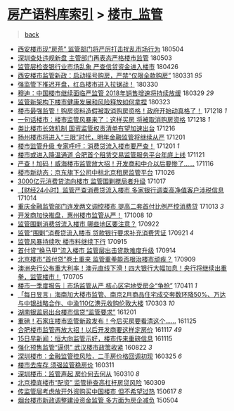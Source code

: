 [房产语料库索引](../../README.md)  > [楼市_监管](楼市_监管.md)
====
> [back](../README.md)

- [西安楼市现“房荒” 监管部门将严厉打击扰乱市场行为](http://jkwz.applinzi.com/ittc/7099319247710979078.html#%E8%A5%BF%E5%AE%89%E6%A5%BC%E5%B8%82%E7%8E%B0%E2%80%9C%E6%88%BF%E8%8D%92%E2%80%9D+%E7%9B%91%E7%AE%A1%E9%83%A8%E9%97%A8%E5%B0%86%E4%B8%A5%E5%8E%89%E6%89%93%E5%87%BB%E6%89%B0%E4%B9%B1%E5%B8%82%E5%9C%BA%E8%A1%8C%E4%B8%BA) 180504  
- [深圳查处违规新盘 主管部门再表态严格楼市监管](http://jkwz.applinzi.com/ittc/7098986279742211083.html#%E6%B7%B1%E5%9C%B3%E6%9F%A5%E5%A4%84%E8%BF%9D%E8%A7%84%E6%96%B0%E7%9B%98+%E4%B8%BB%E7%AE%A1%E9%83%A8%E9%97%A8%E5%86%8D%E8%A1%A8%E6%80%81%E4%B8%A5%E6%A0%BC%E6%A5%BC%E5%B8%82%E7%9B%91%E7%AE%A1) 180503  
- [监管层检查银行业市场乱象 严查信贷资金进入楼市](http://jkwz.applinzi.com/ittc/7096233327973630993.html#%E7%9B%91%E7%AE%A1%E5%B1%82%E6%A3%80%E6%9F%A5%E9%93%B6%E8%A1%8C%E4%B8%9A%E5%B8%82%E5%9C%BA%E4%B9%B1%E8%B1%A1+%E4%B8%A5%E6%9F%A5%E4%BF%A1%E8%B4%B7%E8%B5%84%E9%87%91%E8%BF%9B%E5%85%A5%E6%A5%BC%E5%B8%82) 180426  
- [西安楼市监管新政：启动摇号购房，严禁“仅限全款购房”](http://jkwz.applinzi.com/ittc/7086569332605977617.html#%E8%A5%BF%E5%AE%89%E6%A5%BC%E5%B8%82%E7%9B%91%E7%AE%A1%E6%96%B0%E6%94%BF%EF%BC%9A%E5%90%AF%E5%8A%A8%E6%91%87%E5%8F%B7%E8%B4%AD%E6%88%BF%EF%BC%8C%E4%B8%A5%E7%A6%81%E2%80%9C%E4%BB%85%E9%99%90%E5%85%A8%E6%AC%BE%E8%B4%AD%E6%88%BF%E2%80%9D) 180331 *95* 
- [强监管下推迟开盘，红岛楼市进入拉锯战！](http://jkwz.applinzi.com/ittc/7086217747279381521.html#%E5%BC%BA%E7%9B%91%E7%AE%A1%E4%B8%8B%E6%8E%A8%E8%BF%9F%E5%BC%80%E7%9B%98%EF%BC%8C%E7%BA%A2%E5%B2%9B%E6%A5%BC%E5%B8%82%E8%BF%9B%E5%85%A5%E6%8B%89%E9%94%AF%E6%88%98%EF%BC%81) 180330  
- [穆迪：中国楼市继续面临严监管 2018年销售增速将持续放缓](http://jkwz.applinzi.com/ittc/7085919537373643793.html#%E7%A9%86%E8%BF%AA%EF%BC%9A%E4%B8%AD%E5%9B%BD%E6%A5%BC%E5%B8%82%E7%BB%A7%E7%BB%AD%E9%9D%A2%E4%B8%B4%E4%B8%A5%E7%9B%91%E7%AE%A1+2018%E5%B9%B4%E9%94%80%E5%94%AE%E5%A2%9E%E9%80%9F%E5%B0%86%E6%8C%81%E7%BB%AD%E6%94%BE%E7%BC%93) 180329 *29* 
- [监管新架构下楼市健康发展和风险释放如何拿捏](http://jkwz.applinzi.com/ittc/7083622551802872839.html#%E7%9B%91%E7%AE%A1%E6%96%B0%E6%9E%B6%E6%9E%84%E4%B8%8B%E6%A5%BC%E5%B8%82%E5%81%A5%E5%BA%B7%E5%8F%91%E5%B1%95%E5%92%8C%E9%A3%8E%E9%99%A9%E9%87%8A%E6%94%BE%E5%A6%82%E4%BD%95%E6%8B%BF%E6%8D%8F) 180323  
- [楼市最强监管！购房资料造假被取消购房资格！政府开始动真格了！](http://jkwz.applinzi.com/ittc/7048472009032336400.html#%E6%A5%BC%E5%B8%82%E6%9C%80%E5%BC%BA%E7%9B%91%E7%AE%A1%EF%BC%81%E8%B4%AD%E6%88%BF%E8%B5%84%E6%96%99%E9%80%A0%E5%81%87%E8%A2%AB%E5%8F%96%E6%B6%88%E8%B4%AD%E6%88%BF%E8%B5%84%E6%A0%BC%EF%BC%81%E6%94%BF%E5%BA%9C%E5%BC%80%E5%A7%8B%E5%8A%A8%E7%9C%9F%E6%A0%BC%E4%BA%86%EF%BC%81) 171218 *1* 
- [一句话楼市：楼市监管风暴来了：这样买房 将被取消购房资格](http://jkwz.applinzi.com/ittc/7048443261163668496.html#%E4%B8%80%E5%8F%A5%E8%AF%9D%E6%A5%BC%E5%B8%82%EF%BC%9A%E6%A5%BC%E5%B8%82%E7%9B%91%E7%AE%A1%E9%A3%8E%E6%9A%B4%E6%9D%A5%E4%BA%86%EF%BC%9A%E8%BF%99%E6%A0%B7%E4%B9%B0%E6%88%BF+%E5%B0%86%E8%A2%AB%E5%8F%96%E6%B6%88%E8%B4%AD%E6%88%BF%E8%B5%84%E6%A0%BC) 171218 *1* 
- [类比楼市长效机制 国资监管权责清单有望加速出台](http://jkwz.applinzi.com/ittc/7047599017263891216.html#%E7%B1%BB%E6%AF%94%E6%A5%BC%E5%B8%82%E9%95%BF%E6%95%88%E6%9C%BA%E5%88%B6+%E5%9B%BD%E8%B5%84%E7%9B%91%E7%AE%A1%E6%9D%83%E8%B4%A3%E6%B8%85%E5%8D%95%E6%9C%89%E6%9C%9B%E5%8A%A0%E9%80%9F%E5%87%BA%E5%8F%B0) 171216  
- [扬州楼市将进入“三限”时代，明年金融监管将继续从严](http://jkwz.applinzi.com/ittc/7042052391950615569.html#%E6%89%AC%E5%B7%9E%E6%A5%BC%E5%B8%82%E5%B0%86%E8%BF%9B%E5%85%A5%E2%80%9C%E4%B8%89%E9%99%90%E2%80%9D%E6%97%B6%E4%BB%A3%EF%BC%8C%E6%98%8E%E5%B9%B4%E9%87%91%E8%9E%8D%E7%9B%91%E7%AE%A1%E5%B0%86%E7%BB%A7%E7%BB%AD%E4%BB%8E%E4%B8%A5) 171201  
- [楼市监管升级 专家呼吁：消费贷流入楼市要严查！](http://jkwz.applinzi.com/ittc/7042047420463055889.html#%E6%A5%BC%E5%B8%82%E7%9B%91%E7%AE%A1%E5%8D%87%E7%BA%A7+%E4%B8%93%E5%AE%B6%E5%91%BC%E5%90%81%EF%BC%9A%E6%B6%88%E8%B4%B9%E8%B4%B7%E6%B5%81%E5%85%A5%E6%A5%BC%E5%B8%82%E8%A6%81%E4%B8%A5%E6%9F%A5%EF%BC%81) 171201 *1* 
- [楼市或进入降温通道 合肥首个租赁交易监管服务平台年底上线](http://jkwz.applinzi.com/ittc/7038418517416739857.html#%E6%A5%BC%E5%B8%82%E6%88%96%E8%BF%9B%E5%85%A5%E9%99%8D%E6%B8%A9%E9%80%9A%E9%81%93+%E5%90%88%E8%82%A5%E9%A6%96%E4%B8%AA%E7%A7%9F%E8%B5%81%E4%BA%A4%E6%98%93%E7%9B%91%E7%AE%A1%E6%9C%8D%E5%8A%A1%E5%B9%B3%E5%8F%B0%E5%B9%B4%E5%BA%95%E4%B8%8A%E7%BA%BF) 171121  
- [严查！加码！威海楼市监管放大招！开发商和中介以后要惨了……](http://jkwz.applinzi.com/ittc/7036533307293041680.html#%E4%B8%A5%E6%9F%A5%EF%BC%81%E5%8A%A0%E7%A0%81%EF%BC%81%E5%A8%81%E6%B5%B7%E6%A5%BC%E5%B8%82%E7%9B%91%E7%AE%A1%E6%94%BE%E5%A4%A7%E6%8B%9B%EF%BC%81%E5%BC%80%E5%8F%91%E5%95%86%E5%92%8C%E4%B8%AD%E4%BB%8B%E4%BB%A5%E5%90%8E%E8%A6%81%E6%83%A8%E4%BA%86%E2%80%A6%E2%80%A6) 171116  
- [楼市新动态：京东旗下公司中标北京租房监管平台](http://jkwz.applinzi.com/ittc/7028706113170703377.html#%E6%A5%BC%E5%B8%82%E6%96%B0%E5%8A%A8%E6%80%81%EF%BC%9A%E4%BA%AC%E4%B8%9C%E6%97%97%E4%B8%8B%E5%85%AC%E5%8F%B8%E4%B8%AD%E6%A0%87%E5%8C%97%E4%BA%AC%E7%A7%9F%E6%88%BF%E7%9B%91%E7%AE%A1%E5%B9%B3%E5%8F%B0) 171026  
- [3000亿元消费贷流向楼市 监管围剿搅局者升级](http://jkwz.applinzi.com/ittc/7025304550905480209.html#3000%E4%BA%BF%E5%85%83%E6%B6%88%E8%B4%B9%E8%B4%B7%E6%B5%81%E5%90%91%E6%A5%BC%E5%B8%82+%E7%9B%91%E7%AE%A1%E5%9B%B4%E5%89%BF%E6%90%85%E5%B1%80%E8%80%85%E5%8D%87%E7%BA%A7) 171017  
- [【财经24小时】监管严查消费贷流入楼市 多家银行调查高净值客户涉税信息](http://jkwz.applinzi.com/ittc/7024189298742658065.html#%E3%80%90%E8%B4%A2%E7%BB%8F24%E5%B0%8F%E6%97%B6%E3%80%91%E7%9B%91%E7%AE%A1%E4%B8%A5%E6%9F%A5%E6%B6%88%E8%B4%B9%E8%B4%B7%E6%B5%81%E5%85%A5%E6%A5%BC%E5%B8%82+%E5%A4%9A%E5%AE%B6%E9%93%B6%E8%A1%8C%E8%B0%83%E6%9F%A5%E9%AB%98%E5%87%80%E5%80%BC%E5%AE%A2%E6%88%B7%E6%B6%89%E7%A8%8E%E4%BF%A1%E6%81%AF) 171014  
- [重庆金融监管部门连发两文调控楼市 提高二套首付比例严控消费贷](http://jkwz.applinzi.com/ittc/7023855318780609553.html#%E9%87%8D%E5%BA%86%E9%87%91%E8%9E%8D%E7%9B%91%E7%AE%A1%E9%83%A8%E9%97%A8%E8%BF%9E%E5%8F%91%E4%B8%A4%E6%96%87%E8%B0%83%E6%8E%A7%E6%A5%BC%E5%B8%82+%E6%8F%90%E9%AB%98%E4%BA%8C%E5%A5%97%E9%A6%96%E4%BB%98%E6%AF%94%E4%BE%8B%E4%B8%A5%E6%8E%A7%E6%B6%88%E8%B4%B9%E8%B4%B7) 171013 *3* 
- [开发商加快推盘，惠州楼市监管从严！](http://jkwz.applinzi.com/ittc/7022116099943040017.html#%E5%BC%80%E5%8F%91%E5%95%86%E5%8A%A0%E5%BF%AB%E6%8E%A8%E7%9B%98%EF%BC%8C%E6%83%A0%E5%B7%9E%E6%A5%BC%E5%B8%82%E7%9B%91%E7%AE%A1%E4%BB%8E%E4%B8%A5%EF%BC%81) 171008 *10* 
- [监管围剿消费贷流入楼市 哪些地区要注意？](http://jkwz.applinzi.com/ittc/7016063223265231888.html#%E7%9B%91%E7%AE%A1%E5%9B%B4%E5%89%BF%E6%B6%88%E8%B4%B9%E8%B4%B7%E6%B5%81%E5%85%A5%E6%A5%BC%E5%B8%82+%E5%93%AA%E4%BA%9B%E5%9C%B0%E5%8C%BA%E8%A6%81%E6%B3%A8%E6%84%8F%EF%BC%9F) 170922  
- [监管“围剿”消费贷流入楼市 贷款银行要求补充消费凭证](http://jkwz.applinzi.com/ittc/7015673660906669072.html#%E7%9B%91%E7%AE%A1%E2%80%9C%E5%9B%B4%E5%89%BF%E2%80%9D%E6%B6%88%E8%B4%B9%E8%B4%B7%E6%B5%81%E5%85%A5%E6%A5%BC%E5%B8%82+%E8%B4%B7%E6%AC%BE%E9%93%B6%E8%A1%8C%E8%A6%81%E6%B1%82%E8%A1%A5%E5%85%85%E6%B6%88%E8%B4%B9%E5%87%AD%E8%AF%81) 170921 *4* 
- [监管风暴持续吹 楼市料继续下行](http://jkwz.applinzi.com/ittc/7013442209284883472.html#%E7%9B%91%E7%AE%A1%E9%A3%8E%E6%9A%B4%E6%8C%81%E7%BB%AD%E5%90%B9+%E6%A5%BC%E5%B8%82%E6%96%99%E7%BB%A7%E7%BB%AD%E4%B8%8B%E8%A1%8C) 170915  
- [首付贷“换马甲”流入楼市 监管层出击贷款难度升级](http://jkwz.applinzi.com/ittc/7013226676488766225.html#%E9%A6%96%E4%BB%98%E8%B4%B7%E2%80%9C%E6%8D%A2%E9%A9%AC%E7%94%B2%E2%80%9D%E6%B5%81%E5%85%A5%E6%A5%BC%E5%B8%82+%E7%9B%91%E7%AE%A1%E5%B1%82%E5%87%BA%E5%87%BB%E8%B4%B7%E6%AC%BE%E9%9A%BE%E5%BA%A6%E5%8D%87%E7%BA%A7) 170914  
- [北京楼市“首付贷”卷土重来 监管重拳能否根治楼市顽疾？](http://jkwz.applinzi.com/ittc/7011454022698140688.html#%E5%8C%97%E4%BA%AC%E6%A5%BC%E5%B8%82%E2%80%9C%E9%A6%96%E4%BB%98%E8%B4%B7%E2%80%9D%E5%8D%B7%E5%9C%9F%E9%87%8D%E6%9D%A5+%E7%9B%91%E7%AE%A1%E9%87%8D%E6%8B%B3%E8%83%BD%E5%90%A6%E6%A0%B9%E6%B2%BB%E6%A5%BC%E5%B8%82%E9%A1%BD%E7%96%BE%EF%BC%9F) 170909  
- [澳洲央行公布重大利率！澳元直线下滑！四大银行大幅加息！央行将继续出重拳，监管楼市！](http://jkwz.applinzi.com/ittc/6986798844841821189.html#%E6%BE%B3%E6%B4%B2%E5%A4%AE%E8%A1%8C%E5%85%AC%E5%B8%83%E9%87%8D%E5%A4%A7%E5%88%A9%E7%8E%87%EF%BC%81%E6%BE%B3%E5%85%83%E7%9B%B4%E7%BA%BF%E4%B8%8B%E6%BB%91%EF%BC%81%E5%9B%9B%E5%A4%A7%E9%93%B6%E8%A1%8C%E5%A4%A7%E5%B9%85%E5%8A%A0%E6%81%AF%EF%BC%81%E5%A4%AE%E8%A1%8C%E5%B0%86%E7%BB%A7%E7%BB%AD%E5%87%BA%E9%87%8D%E6%8B%B3%EF%BC%8C%E7%9B%91%E7%AE%A1%E6%A5%BC%E5%B8%82%EF%BC%81) 170705  
- [楼市一季度报告｜市场监管从严 核心区宅地受房企“争抢”](http://jkwz.applinzi.com/ittc/6955199817276982277.html#%E6%A5%BC%E5%B8%82%E4%B8%80%E5%AD%A3%E5%BA%A6%E6%8A%A5%E5%91%8A%EF%BD%9C%E5%B8%82%E5%9C%BA%E7%9B%91%E7%AE%A1%E4%BB%8E%E4%B8%A5+%E6%A0%B8%E5%BF%83%E5%8C%BA%E5%AE%85%E5%9C%B0%E5%8F%97%E6%88%BF%E4%BC%81%E2%80%9C%E4%BA%89%E6%8A%A2%E2%80%9D) 170411 *1* 
- [「每日昱言」海南加大楼市监管、南京2月商品住宅成交套数环降50%、万达与中银战略合作、中渝110亿港元收购伦敦大楼](http://jkwz.applinzi.com/ittc/6940708262025626628.html#%E3%80%8C%E6%AF%8F%E6%97%A5%E6%98%B1%E8%A8%80%E3%80%8D%E6%B5%B7%E5%8D%97%E5%8A%A0%E5%A4%A7%E6%A5%BC%E5%B8%82%E7%9B%91%E7%AE%A1%E3%80%81%E5%8D%97%E4%BA%AC2%E6%9C%88%E5%95%86%E5%93%81%E4%BD%8F%E5%AE%85%E6%88%90%E4%BA%A4%E5%A5%97%E6%95%B0%E7%8E%AF%E9%99%8D50%25%E3%80%81%E4%B8%87%E8%BE%BE%E4%B8%8E%E4%B8%AD%E9%93%B6%E6%88%98%E7%95%A5%E5%90%88%E4%BD%9C%E3%80%81%E4%B8%AD%E6%B8%9D110%E4%BA%BF%E6%B8%AF%E5%85%83%E6%94%B6%E8%B4%AD%E4%BC%A6%E6%95%A6%E5%A4%A7%E6%A5%BC) 170303 *10* 
- [湖南银监局出台楼市信贷“监管要求”](http://jkwz.applinzi.com/ittc/6906703818120496132.html#%E6%B9%96%E5%8D%97%E9%93%B6%E7%9B%91%E5%B1%80%E5%87%BA%E5%8F%B0%E6%A5%BC%E5%B8%82%E4%BF%A1%E8%B4%B7%E2%80%9C%E7%9B%91%E7%AE%A1%E8%A6%81%E6%B1%82%E2%80%9D) 161201  
- [重磅！石家庄楼市监管新政发布！今后买房要看清这个……](http://jkwz.applinzi.com/ittc/6904391307534795780.html#%E9%87%8D%E7%A3%85%EF%BC%81%E7%9F%B3%E5%AE%B6%E5%BA%84%E6%A5%BC%E5%B8%82%E7%9B%91%E7%AE%A1%E6%96%B0%E6%94%BF%E5%8F%91%E5%B8%83%EF%BC%81%E4%BB%8A%E5%90%8E%E4%B9%B0%E6%88%BF%E8%A6%81%E7%9C%8B%E6%B8%85%E8%BF%99%E4%B8%AA%E2%80%A6%E2%80%A6) 161125  
- [合肥楼市监管再放大招！以后开发商要这样定房价](http://jkwz.applinzi.com/ittc/6901456602489422852.html#%E5%90%88%E8%82%A5%E6%A5%BC%E5%B8%82%E7%9B%91%E7%AE%A1%E5%86%8D%E6%94%BE%E5%A4%A7%E6%8B%9B%EF%BC%81%E4%BB%A5%E5%90%8E%E5%BC%80%E5%8F%91%E5%95%86%E8%A6%81%E8%BF%99%E6%A0%B7%E5%AE%9A%E6%88%BF%E4%BB%B7) 161117 *49* 
- [15日早新闻：恒大向监管示好，楼市传来重磅信息](http://jkwz.applinzi.com/ittc/6900622428064973829.html#15%E6%97%A5%E6%97%A9%E6%96%B0%E9%97%BB%EF%BC%9A%E6%81%92%E5%A4%A7%E5%90%91%E7%9B%91%E7%AE%A1%E7%A4%BA%E5%A5%BD%EF%BC%8C%E6%A5%BC%E5%B8%82%E4%BC%A0%E6%9D%A5%E9%87%8D%E7%A3%85%E4%BF%A1%E6%81%AF) 161115  
- [强化预售监管“逼供” 武汉楼市政策收紧](http://jkwz.applinzi.com/ittc/6869121239976772612.html#%E5%BC%BA%E5%8C%96%E9%A2%84%E5%94%AE%E7%9B%91%E7%AE%A1%E2%80%9C%E9%80%BC%E4%BE%9B%E2%80%9D+%E6%AD%A6%E6%B1%89%E6%A5%BC%E5%B8%82%E6%94%BF%E7%AD%96%E6%94%B6%E7%B4%A7) 160822 *3* 
- [深圳楼市：金融监管控风险，二手房价格回调初现](http://jkwz.applinzi.com/ittc/6813542649453609988.html#%E6%B7%B1%E5%9C%B3%E6%A5%BC%E5%B8%82%EF%BC%9A%E9%87%91%E8%9E%8D%E7%9B%91%E7%AE%A1%E6%8E%A7%E9%A3%8E%E9%99%A9%EF%BC%8C%E4%BA%8C%E6%89%8B%E6%88%BF%E4%BB%B7%E6%A0%BC%E5%9B%9E%E8%B0%83%E5%88%9D%E7%8E%B0) 160325 *6* 
- [楼市去库存 须强监管稳房价](http://jkwz.applinzi.com/ittc/6808269344475710468.html#%E6%A5%BC%E5%B8%82%E5%8E%BB%E5%BA%93%E5%AD%98+%E9%A1%BB%E5%BC%BA%E7%9B%91%E7%AE%A1%E7%A8%B3%E6%88%BF%E4%BB%B7) 160311  
- [深圳楼市：监管声起 房价何去何从](http://jkwz.applinzi.com/ittc/6807897615333065732.html#%E6%B7%B1%E5%9C%B3%E6%A5%BC%E5%B8%82%EF%BC%9A%E7%9B%91%E7%AE%A1%E5%A3%B0%E8%B5%B7+%E6%88%BF%E4%BB%B7%E4%BD%95%E5%8E%BB%E4%BD%95%E4%BB%8E) 160310 *8* 
- [北京摸底楼市“配资” 监管排查高杠杆房贷风险](http://jkwz.applinzi.com/ittc/6807523108583900164.html#%E5%8C%97%E4%BA%AC%E6%91%B8%E5%BA%95%E6%A5%BC%E5%B8%82%E2%80%9C%E9%85%8D%E8%B5%84%E2%80%9D+%E7%9B%91%E7%AE%A1%E6%8E%92%E6%9F%A5%E9%AB%98%E6%9D%A0%E6%9D%86%E6%88%BF%E8%B4%B7%E9%A3%8E%E9%99%A9) 160309  
- [传监管层考虑放开外资购买中国楼市 但不希望过热](http://jkwz.applinzi.com/ittc/547650611421143724.html#%E4%BC%A0%E7%9B%91%E7%AE%A1%E5%B1%82%E8%80%83%E8%99%91%E6%94%BE%E5%BC%80%E5%A4%96%E8%B5%84%E8%B4%AD%E4%B9%B0%E4%B8%AD%E5%9B%BD%E6%A5%BC%E5%B8%82+%E4%BD%86%E4%B8%8D%E5%B8%8C%E6%9C%9B%E8%BF%87%E7%83%AD) 150617 *8* 
- [烟台楼市新政调整建设资金监管 多方面为房企减负](http://jkwz.applinzi.com/ittc/547650611408985916.html#%E7%83%9F%E5%8F%B0%E6%A5%BC%E5%B8%82%E6%96%B0%E6%94%BF%E8%B0%83%E6%95%B4%E5%BB%BA%E8%AE%BE%E8%B5%84%E9%87%91%E7%9B%91%E7%AE%A1+%E5%A4%9A%E6%96%B9%E9%9D%A2%E4%B8%BA%E6%88%BF%E4%BC%81%E5%87%8F%E8%B4%9F) 150504  
